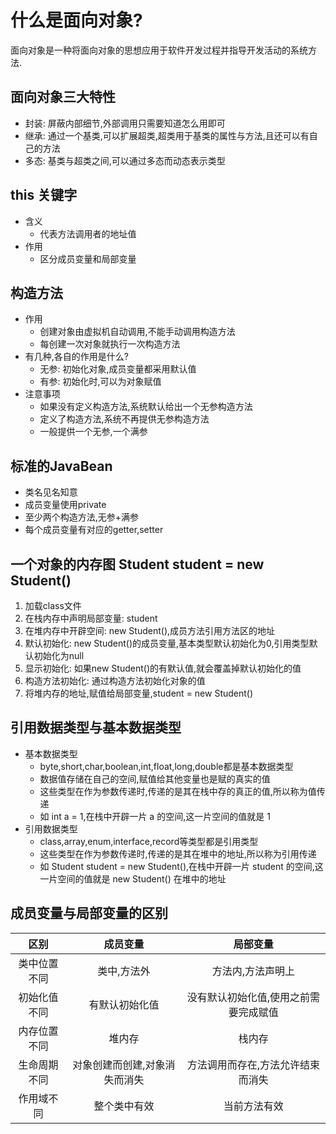 # 什么是面向对象?

面向对象是一种将面向对象的思想应用于软件开发过程并指导开发活动的系统方法.

## 面向对象三大特性

- 封装: 屏蔽内部细节,外部调用只需要知道怎么用即可
- 继承: 通过一个基类,可以扩展超类,超类用于基类的属性与方法,且还可以有自己的方法
- 多态: 基类与超类之间,可以通过多态而动态表示类型

## this 关键字

- 含义
    - 代表方法调用者的地址值
- 作用
  - 区分成员变量和局部变量

## 构造方法

- 作用
    - 创建对象由虚拟机自动调用,不能手动调用构造方法
    - 每创建一次对象就执行一次构造方法
- 有几种,各自的作用是什么?
    - 无参: 初始化对象,成员变量都采用默认值
    - 有参: 初始化时,可以为对象赋值
- 注意事项
    - 如果没有定义构造方法,系统默认给出一个无参构造方法
    - 定义了构造方法,系统不再提供无参构造方法
    - 一般提供一个无参,一个满参

## 标准的JavaBean

- 类名见名知意
- 成员变量使用private
- 至少两个构造方法,无参+满参
- 每个成员变量有对应的getter,setter

## 一个对象的内存图 Student student = new Student()

1. 加载class文件
2. 在栈内存中声明局部变量: student
3. 在堆内存中开辟空间: new Student(),成员方法引用方法区的地址
4. 默认初始化: new Student()的成员变量,基本类型默认初始化为0,引用类型默认初始化为null
5. 显示初始化: 如果new Student()的有默认值,就会覆盖掉默认初始化的值
6. 构造方法初始化: 通过构造方法初始化对象的值
7. 将堆内存的地址,赋值给局部变量,student = new Student()

## 引用数据类型与基本数据类型

- 基本数据类型
    - byte,short,char,boolean,int,float,long,double都是基本数据类型
    - 数据值存储在自己的空间,赋值给其他变量也是赋的真实的值
    - 这些类型在作为参数传递时,传递的是其在栈中存的真正的值,所以称为值传递
    - 如 int a = 1,在栈中开辟一片 a 的空间,这一片空间的值就是 1
- 引用数据类型
    - class,array,enum,interface,record等类型都是引用类型
    - 这些类型在作为参数传递时,传递的是其在堆中的地址,所以称为引用传递
    - 如 Student student = new Student(),在栈中开辟一片 student 的空间,这一片空间的值就是 new Student() 在堆中的地址

## 成员变量与局部变量的区别

|   区别   |      成员变量       |        局部变量         |
|:------:|:---------------:|:-------------------:|
| 类中位置不同 |     类中,方法外      |      方法内,方法声明上      |
| 初始化值不同 |     有默认初始化值     | 没有默认初始化值,使用之前需要完成赋值 |
| 内存位置不同 |       堆内存       |         栈内存         |
| 生命周期不同 | 对象创建而创建,对象消失而消失 |  方法调用而存在,方法允许结束而消失  |
| 作用域不同  |     整个类中有效      |       当前方法有效        |
